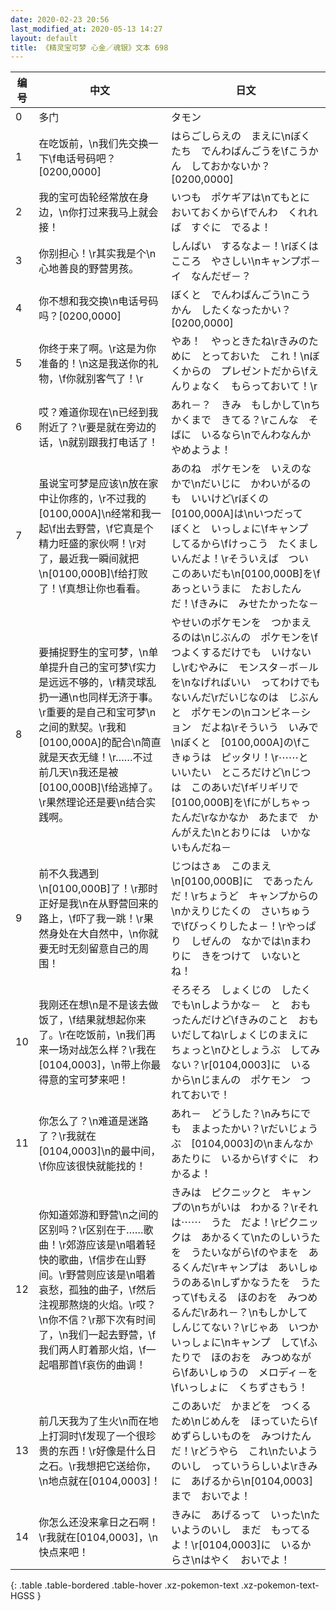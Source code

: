 ```yaml
---
date: 2020-02-23 20:56
last_modified_at: 2020-05-13 14:27
layout: default
title: 《精灵宝可梦 心金／魂银》文本 698
---
```

| 编号 | 中文 | 日文 |
| ---- | ---- | ---- |
| 0 | 多门 | タモン |
| 1 | 在吃饭前，\n我们先交换一下\f电话号码吧？[0200,0000] | はらごしらえの　まえに\nぼくたち　でんわばんごうを\fこうかん　しておかないか？[0200,0000] |
| 2 | 我的宝可齿轮经常放在身边，\n你打过来我马上就会接！ | いつも　ポケギアは\nてもとに　おいておくから\fでんわ　くれれば　すぐに　でるよ！ |
| 3 | 你别担心！\r其实我是个\n心地善良的野营男孩。 | しんぱい　するなよ－！\rぼくは　こころ　やさしい\nキャンプボ－イ　なんだぜ－？ |
| 4 | 你不想和我交换\n电话号码吗？[0200,0000] | ぼくと　でんわばんごう\nこうかん　したくなったかい？[0200,0000] |
| 5 | 你终于来了啊。\r这是为你准备的！\n这是我送你的礼物，\f你就别客气了！\r | やあ！　やっときたね\rきみのために　とっておいた　これ！\nぼくからの　プレゼントだから\fえんりょなく　もらっておいて！\r |
| 6 | 哎？难道你现在\n已经到我附近了？\r要是就在旁边的话，\n就别跟我打电话了！ | あれ－？　きみ　もしかして\nちかくまで　きてる？\rこんな　そばに　いるなら\nでんわなんか　やめようよ！ |
| 7 | 虽说宝可梦是应该\n放在家中让你疼的，\r不过我的[0100,000A]\n经常和我一起\f出去野营，\f它真是个精力旺盛的家伙啊！\r对了，最近我一瞬间就把\n[0100,000B]\f给打败了！\f真想让你也看看。 | あのね　ポケモンを　いえのなかで\nだいじに　かわいがるのも　いいけど\rぼくの　[0100,000A]は\nいつだって　ぼくと　いっしょに\fキャンプ　してるから\fけっこう　たくましいんだよ！\rそういえば　つい　このあいだも\n[0100,000B]を\fあっというまに　たおしたんだ！\fきみに　みせたかったな－ |
| 8 | 要捕捉野生的宝可梦，\n单单提升自己的宝可梦\f实力是远远不够的，\r精灵球乱扔一通\n也同样无济于事。\r重要的是自己和宝可梦\n之间的默契。\r我和[0100,000A]的配合\n简直就是天衣无缝！\r……不过前几天\n我还是被[0100,000B]\f给逃掉了。\r果然理论还是要\n结合实践啊。 | やせいのポケモンを　つかまえるのは\nじぶんの　ポケモンを\fつよくするだけでも　いけないし\rむやみに　モンスタ－ボ－ルを\nなげればいい　ってわけでもないんだ\rだいじなのは　じぶんと　ポケモンの\nコンビネ－ション　だよね\rそういう　いみで\nぼくと　[0100,000A]の\fこきゅうは　ピッタリ！\r⋯⋯と　いいたい　ところだけど\nじつは　このあいだ\fギリギリで　[0100,000B]を\fにがしちゃったんだ\rなかなか　あたまで　かんがえた\nとおりには　いかないもんだね－ |
| 9 | 前不久我遇到\n[0100,000B]了！\r那时正好是我\n在从野营回来的路上，\f吓了我一跳！\r果然身处在大自然中，\n你就要无时无刻留意自己的周围！ | じつはさぁ　このまえ\n[0100,000B]に　であったんだ！\rちょうど　キャンプからの\nかえりじたくの　さいちゅうで\fびっくりしたよ－！\rやっぱり　しぜんの　なかでは\nまわりに　きをつけて　いないとね！ |
| 10 | 我刚还在想\n是不是该去做饭了，\f结果就想起你来了。\r在吃饭前，\n我们再来一场对战怎么样？\r我在[0104,0003]，\n带上你最得意的宝可梦来吧！ | そろそろ　しょくじの　したくでも\nしようかな－　と　おもったんだけど\fきみのこと　おもいだしてね\rしょくじのまえに　ちょっと\nひとしょうぶ　してみない？\r[0104,0003]に　いるから\nじまんの　ポケモン　つれておいで！ |
| 11 | 你怎么了？\n难道是迷路了？\r我就在[0104,0003]\n的最中间，\f你应该很快就能找的！ | あれ－　どうした？\nみちにでも　まよったかい？\rだいじょうぶ　[0104,0003]の\nまんなか　あたりに　いるから\fすぐに　わかるよ！ |
| 12 | 你知道郊游和野营\n之间的区别吗？\r区别在于……歌曲！\r郊游应该是\n唱着轻快的歌曲，\f信步在山野间。\r野营则应该是\n唱着哀愁，孤独的曲子，\f然后注视那熬烧的火焰。\r哎？\n你不信？\r那下次有时间了，\n我们一起去野营，\f我们两人盯着那火焰，\f一起唱那首\f哀伤的曲调！ | きみは　ピクニックと　キャンプの\nちがいは　わかる？\rそれは⋯⋯　うた　だよ！\rピクニックは　あかるくて\nたのしいうたを　うたいながら\fのやまを　あるくんだ\rキャンプは　あいしゅうのある\nしずかなうたを　うたって\fもえる　ほのおを　みつめるんだ\rあれ－？\nもしかして　しんじてない？\rじゃあ　いつか　いっしょに\nキャンプ　して\fふたりで　ほのおを　みつめながら\fあいしゅうの　メロディ－を\fいっしょに　くちずさもう！ |
| 13 | 前几天我为了生火\n而在地上打洞时\f发现了一个很珍贵的东西！\r好像是什么日之石。\r我想把它送给你，\n地点就在[0104,0003]！ | このあいだ　かまどを　つくるため\nじめんを　ほっていたら\fめずらしいものを　みつけたんだ！\rどうやら　これ\nたいようのいし　っていうらしいよ\rきみに　あげるから\n[0104,0003]まで　おいでよ！ |
| 14 | 你怎么还没来拿日之石啊！\r我就在[0104,0003]，\n快点来吧！ | きみに　あげるって　いった\nたいようのいし　まだ　もってるよ！\r[0104,0003]に　いるからさ\nはやく　おいでよ！ |
{: .table .table-bordered .table-hover .xz-pokemon-text .xz-pokemon-text-HGSS }